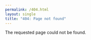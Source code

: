 ```yaml
---
permalink: /404.html
layout: single
title: "404: Page not found"
---
```


The requested page could not be found.

